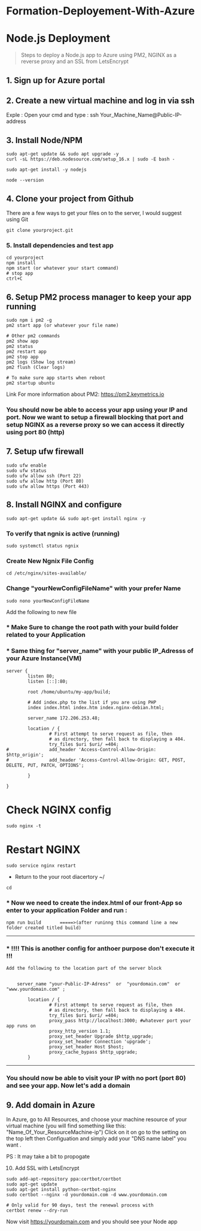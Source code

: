 # Formation-Deployement-With-Azure

# Node.js Deployment

> Steps to deploy a Node.js app to Azure using PM2, NGINX as a reverse proxy and an SSL from LetsEncrypt

## 1. Sign up for Azure portal

## 2. Create a new virtual machine and log in via ssh
Exple : Open your cmd and type : ssh Your_Machine_Name@Public-IP-address


## 3. Install Node/NPM
```
sudo apt-get update && sudo apt upgrade -y
curl -sL https://deb.nodesource.com/setup_16.x | sudo -E bash -

sudo apt-get install -y nodejs

node --version
```

## 4. Clone your project from Github
There are a few ways to get your files on to the server, I would suggest using Git
```
git clone yourproject.git
```

### 5. Install dependencies and test app
```
cd yourproject
npm install
npm start (or whatever your start command)
# stop app
ctrl+C
```
## 6. Setup PM2 process manager to keep your app running
```
sudo npm i pm2 -g
pm2 start app (or whatever your file name)

# Other pm2 commands
pm2 show app
pm2 status
pm2 restart app
pm2 stop app
pm2 logs (Show log stream)
pm2 flush (Clear logs)

# To make sure app starts when reboot
pm2 startup ubuntu
```
Link For more information about PM2: https://pm2.keymetrics.io

### You should now be able to access your app using your IP and port. Now we want to setup a firewall blocking that port and setup NGINX as a reverse proxy so we can access it directly using port 80 (http)

## 7. Setup ufw firewall
```
sudo ufw enable
sudo ufw status
sudo ufw allow ssh (Port 22)
sudo ufw allow http (Port 80)
sudo ufw allow https (Port 443)
```

## 8. Install NGINX and configure
```
sudo apt-get update && sudo apt-get install nginx -y
```
### To verify that ngnix is active (running)
```
sudo systemctl status ngnix  
```
### Create New Ngnix File Config 
```
cd /etc/nginx/sites-available/
```
### Change "yourNewConfigFileName" with your prefer Name
```
sudo nono yourNewConfigFileName
```
Add the following to new file 
### * Make Sure to change the root path with your build folder related to your Application
### * Same thing for "server_name" with your public IP_Adresss of your Azure Instance(VM)
```
server {
        listen 80;
        listen [::]:80;

        root /home/ubuntu/my-app/build;

        # Add index.php to the list if you are using PHP
        index index.html index.htm index.nginx-debian.html;

        server_name 172.206.253.48;

        location / {
                # First attempt to serve request as file, then
                # as directory, then fall back to displaying a 404.
                try_files $uri $uri/ =404;
#               add_header 'Access-Control-Allow-Origin: $http_origin';
#               add_header 'Access-Control-Allow-Origin: GET, POST, DELETE, PUT, PATCH, OPTIONS';

        }

}
```
# Check NGINX config
```
sudo nginx -t
```
# Restart NGINX
```
sudo service nginx restart
```
* Return to the your root diacertory ~/
```
cd
```
### * Now we need to create the index.html of our front-App so enter to your application Folder and run :
```
npm run build       =====>(after runinng this command line a new folder created titled build)
```


***********************************************************************************************
### * !!!! This is another config for anthoer purpose don't execute it !!!  
```
Add the following to the location part of the server block


    server_name "your-Public-IP-Adress"  or  "yourdomain.com"  or  "www.yourdomain.com" ;

        location / {
                # First attempt to serve request as file, then
                # as directory, then fall back to displaying a 404.
                try_files $uri $uri/ =404;
                proxy_pass http://localhost:3000; #whatever port your app runs on
                proxy_http_version 1.1;
                proxy_set_header Upgrade $http_upgrade;
                proxy_set_header Connection 'upgrade';
                proxy_set_header Host $host;
                proxy_cache_bypass $http_upgrade;
        }

```
*************************************************************************************************


### You should now be able to visit your IP with no port (port 80) and see your app. Now let's add a domain

## 9. Add domain in Azure
In Azure, go to All Resources, and choose your machine resource of your virtual machine (you will find something like this: "Name_Of_Your_ResourceMachine-ip")
Click on it on go to the setting on the top left then Configuation and simply add your "DNS name label" you want .

PS : It may take a bit to propogate

10. Add SSL with LetsEncrypt
```
sudo add-apt-repository ppa:certbot/certbot
sudo apt-get update
sudo apt-get install python-certbot-nginx
sudo certbot --nginx -d yourdomain.com -d www.yourdomain.com

# Only valid for 90 days, test the renewal process with
certbot renew --dry-run
```

Now visit https://yourdomain.com and you should see your Node app
